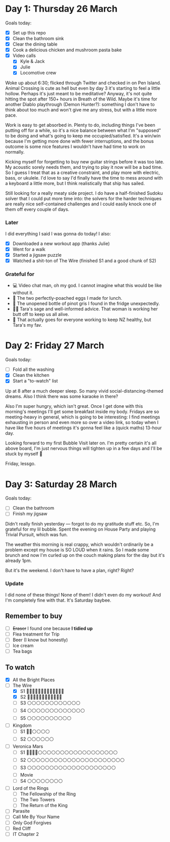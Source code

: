 # Day 1: Thursday 26 March

Goals today:

- [x] Set up this repo
- [x] Clean the bathroom sink
- [x] Clear the dining table
- [x] Cook a delicious chicken and mushroom pasta bake
- [x] Video calls
    - [x] Kyle & Jack
    - [x] Julie
    - [x] Locomotive crew

Woke up about 6:30; flicked through Twitter and checked in on Pen Island. Animal Crossing is cute as hell but even by day 3 it's starting to feel a little hollow. Perhaps it's just meant to be meditative? Anyway, it's not quite hitting the spot after 150+ hours in Breath of the Wild. Maybe it's time for another Diablo playthrough (Demon Hunter?): something I don't have to think about too much and won't give me any stress, but with a little more pace.

Work is easy to get absorbed in. Plenty to do, including things I've been putting off for a while, so it's a nice balance between what I'm "supposed" to be doing and what's going to keep me occupied/satisfied. It's a win/win because I'm getting more done with fewer interruptions, and the bonus outcome is some nice features I wouldn't have had time to work on normally.

Kicking myself for forgetting to buy new guitar strings before it was too late. My acoustic sorely needs them, and trying to play it now will be a bad time. So I guess I treat that as a creative constraint, and play more with electric, bass, or ukulele. I'd love to say I'd finally have the time to mess around with a keyboard a little more, but I think realistically that ship has sailed.

Still looking for a really meaty side project. I do have a half-finished Sudoku solver that I could put more time into: the solvers for the harder techniques are really nice self-contained challenges and I could easily knock one of them off every couple of days.

### Later

I did everything I said I was gonna do today! I also:

- [x] Downloaded a new workout app (thanks Julie)
- [x] Went for a walk
- [x] Started a jigsaw puzzle
- [x] Watched a shit-ton of The Wire (finished S1 and a good chunk of S2)

### Grateful for

* 💻 Video chat man, oh my god. I cannot imagine what this would be like without it.
* 🥚 The two perfectly-poached eggs I made for lunch.
* 🍷 The unopened bottle of pinot gris I found in the fridge unexpectedly.
* 👩🏻 Tara's sage and well-informed advice. That woman is working her butt off to keep us all alive.
* 💪 That actually goes for everyone working to keep NZ healthy, but Tara's my fav.

# Day 2: Friday 27 March

Goals today:

- [ ] Fold all the washing
- [x] Clean the kitchen
- [x] Start a "to-watch" list

Up at 8 after a much deeper sleep. So many vivid social-distancing-themed dreams. Also I think there was some karaoke in there?

Also I'm super hungry, which isn't great. Once I get done with this morning's meetings I'll get some breakfast inside my body. Fridays are so meeting-heavy in general, which is going to be interesting: I find meetings exhausting in person and even more so over a video link, so today when I have like five hours of meetings it's gonna feel like a (quick maths) 13-hour day.

Looking forward to my first Bubble Visit later on. I'm pretty certain it's all above board, I'm just nervous things will tighten up in a few days and I'll be stuck by myself 😬

Friday, lessgo.

# Day 3: Saturday 28 March

Goals today:

- [ ] Clean the bathroom
- [ ] Finish my jigsaw

Didn't really finish yesterday — forgot to do my gratitude stuff etc. So, I'm grateful for my lil bubble. Spent the evening on House Party and playing Trivial Pursuit, which was fun.

The weather this morning is real crappy, which wouldn't ordinarily be a problem except my house is SO LOUD when it rains. So I made some brunch and now I'm curled up on the couch making plans for the day but it's already 1pm.

But it's the weekend. I don't have to have a plan, right? Right?

### Update

I did none of these things! None of them! I didn't even do my workout! And I'm completely fine with that. It's Saturday baybee.

## Remember to buy

- [ ] ~~Eraser~~ I found one because **I tidied up**
- [ ] Flea treatment for Trip
- [ ] Beer (I know but honestly)
- [ ] Ice cream
- [ ] Tea bags

## To watch 

- [x] All the Bright Places
- [ ] The Wire
  - [x] S1 🔘🔘🔘🔘🔘🔘🔘🔘🔘🔘🔘🔘🔘
  - [x] S2 🔘🔘🔘🔘🔘🔘🔘🔘🔘🔘🔘🔘
  - [ ] S3 ⚪️⚪️⚪️⚪️⚪️⚪️⚪️⚪️⚪️⚪️⚪️⚪️
  - [ ] S4 ⚪️⚪️⚪️⚪️⚪️⚪️⚪️⚪️⚪️⚪️⚪️⚪️⚪️
  - [ ] S5 ⚪️⚪️⚪️⚪️⚪️⚪️⚪️⚪️⚪️⚪️
- [ ] Kingdom
  - [ ] S1 🔘🔘⚪️⚪️⚪️⚪️
  - [ ] S2 ⚪️⚪️⚪️⚪️⚪️⚪️
- [ ] Veronica Mars
  - [ ] S1 🔘🔘🔘🔘⚪️⚪️⚪️⚪️⚪️⚪️⚪️⚪️⚪️⚪️⚪️⚪️⚪️⚪️⚪️⚪️⚪️⚪️
  - [ ] S2 ⚪️⚪️⚪️⚪️⚪️⚪️⚪️⚪️⚪️⚪️⚪️⚪️⚪️⚪️⚪️⚪️⚪️⚪️⚪️⚪️⚪️⚪️
  - [ ] S3 ⚪️⚪️⚪️⚪️⚪️⚪️⚪️⚪️⚪️⚪️⚪️⚪️⚪️⚪️⚪️⚪️⚪️⚪️⚪️⚪️
  - [ ] Movie
  - [ ] S4 ⚪️⚪️⚪️⚪️⚪️⚪️⚪️⚪️
- [ ] Lord of the Rings
  - [ ] The Fellowship of the Ring
  - [ ] The Two Towers
  - [ ] The Return of the King
- [ ] Parasite
- [ ] Call Me By Your Name
- [ ] Only God Forgives
- [ ] Red Cliff
- [ ] IT Chapter 2
